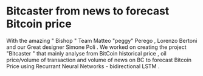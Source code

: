 # Bitcaster from news to forecast Bitcoin price
With the amazing " Bishop " Team Matteo "peggy"​ Perego , Lorenzo Bertoni and our Great designer Simone Poli  . We worked on creating the project "Bitcaster " that mainly analyse from BitCoin historical price , oil price/volume of transaction  and volume of news on BC to  forecast Bitcoin Price using Recurrant Neural Networks - bidirectional LSTM .
